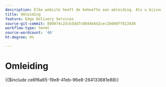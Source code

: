 ```yaml
---
description: Elke website heeft de behoefte aan omleiding. Als u bijvoorbeeld inhoud verplaatst of verwijdert, wilt u dat uw gebruikers deze inhoud nog steeds kunnen vinden of het beste kunnen vinden. Zie Inhoud ontwerpen en publiceren voor meer informatie over het verwijderen van inhoud.
title: Omleiding
feature: Edge Delivery Services
source-git-commit: 80d974c23cb3dd7c0844b4d2cec2b608ff813438
workflow-type: tm+mt
source-wordcount: '46'
ht-degree: 0%

---
```


# Omleiding

{{$include ce6f6a65-19e8-41eb-96e8-264133681e88}}